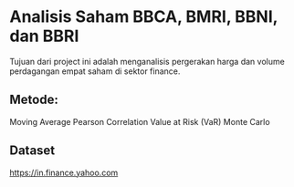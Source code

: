 # Analisis Saham BBCA, BMRI, BBNI, dan BBRI
Tujuan dari project ini adalah menganalisis pergerakan harga dan volume perdagangan empat saham di sektor finance.

## Metode:
Moving Average
Pearson Correlation
Value at Risk (VaR)
Monte Carlo

## Dataset
https://in.finance.yahoo.com
